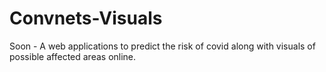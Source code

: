 # Convnets-Visuals
Soon - A web applications to predict the risk of covid along with visuals of possible affected areas online.
